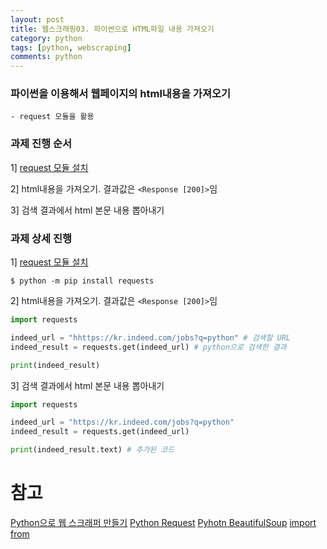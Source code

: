 ```yaml
---
layout: post
title: 웹스크래핑03. 파이썬으로 HTML파일 내용 가져오기
category: python
tags: [python, webscraping]
comments: python
---
```


### 파이썬을 이용해서 웹페이지의 html내용을 가져오기

    - request 모듈을 활용

### 과제 진행 순서

1] [request 모듈 설치](https://github.com/psf/requests)

2] html내용을 가져오기. 결과값은 `<Response [200]>`임

3] 검색 결과에서 html 본문 내용 뽑아내기

### 과제 상세 진행

1] [request 모듈 설치](https://github.com/psf/requests)

```
$ python -m pip install requests
```

2] html내용을 가져오기. 결과값은 `<Response [200]>`임

```python
import requests

indeed_url = "hhttps://kr.indeed.com/jobs?q=python" # 검색할 URL
indeed_result = requests.get(indeed_url) # python으로 검색한 결과

print(indeed_result)
```

3] 검색 결과에서 html 본문 내용 뽑아내기

```python
import requests

indeed_url = "https://kr.indeed.com/jobs?q=python" 
indeed_result = requests.get(indeed_url)

print(indeed_result.text) # 추가된 코드
```


# 참고

[Python으로 웹 스크래퍼 만들기](https://nomadcoders.co/python-for-beginners/lectures/118)
[Python Request](https://github.com/psf/requests)
[Pyhotn BeautifulSoup](https://www.crummy.com/software/BeautifulSoup/bs4/doc/)
[import from](http://cloudrain21.com/python-difference-between-import-from-import)